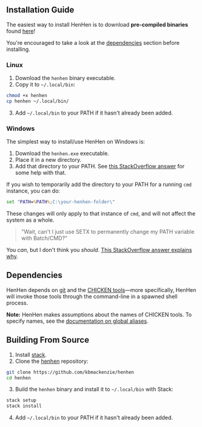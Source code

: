 ## Installation Guide

The easiest way to install HenHen is to download **pre-compiled binaries** found [here][1]!

You're encouraged to take a look at the [dependencies](#dependencies) section before installing.

### Linux

1. Download the `henhen` binary executable.
2. Copy it to `~/.local/bin`:
```bash
chmod +x henhen
cp henhen ~/.local/bin/
```
3. Add `~/.local/bin` to your PATH if it hasn't already been added.

### Windows

The simplest way to install/use HenHen on Windows is: 

1. Download the `henhen.exe` executable.
2. Place it in a new directory.
3. Add that directory to your PATH. See [this StackOverflow answer][4] for some help with that.

If you wish to temporarily add the directory to your PATH for a running `cmd` instance, you can do:
```cmd
set "PATH=%PATH%;C:\your-henhen-folder\"
```
These changes will only apply to that instance of `cmd`, and will not affect the system as a whole.

> "Wait, can't I just use SETX to permanently change my PATH variable with Batch/CMD?"

You *can*, but I don't think you *should*. [This StackOverflow answer explains why][5].

## Dependencies

HenHen depends on [git][6] and the [CHICKEN tools][7]—more specifically, HenHen will invoke those tools through the command-line in a spawned shell process.

**Note:** HenHen makes assumptions about the names of CHICKEN tools. To specify names, see the [documentation on global aliases](./docs/aliases.md).

## Building From Source

1. Install [stack][3].
2. Clone the [henhen][2] repository:
```bash
git clone https://github.com/kbmackenzie/henhen
cd henhen
```
3. Build the `henhen` binary and install it to `~/.local/bin` with Stack:
```bash
stack setup
stack install
```
4. Add `~/.local/bin` to your PATH if it hasn't already been added.

[1]: https://github.com/kbmackenzie/henhen/releases/latest
[2]: https://github.com/kbmackenzie/henhen
[3]: https://docs.haskellstack.org/en/stable/
[4]: https://stackoverflow.com/a/44272417/19764270
[5]: https://stackoverflow.com/a/69239861/19764270
[6]: https://git-scm.com/
[7]: https://code.call-cc.org/
